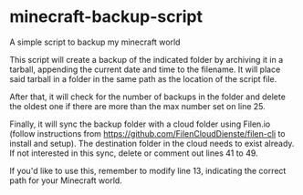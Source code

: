 # minecraft-backup-script
A simple script to backup my minecraft world

This script will create a backup of the indicated folder by archiving it in a tarball, appending the current date and time to the filename. It will place said tarball in a folder in the same path as the location of the script file.

After that, it will check for the number of backups in the folder and delete the oldest one if there are more than the max number set on line 25.

Finally, it will sync the backup folder with a cloud folder using Filen.io (follow instructions from https://github.com/FilenCloudDienste/filen-cli to install and setup). The destination folder in the cloud needs to exist already. If not interested in this sync, delete or comment out lines 41 to 49.

If you'd like to use this, remember to modify line 13, indicating the correct path for your Minecraft world.
